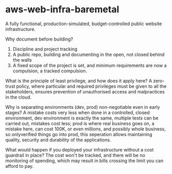 # aws-web-infra-baremetal
A fully functional, production-simulated, budget-controlled public website infrastructure.

Why document before building?
1. Discipline and project tracking
2. A public repo, building and documenting in the open, not closed behind the walls
3. A fixed scope of the project is set, and minimum requirements are now a compulsion, a tracked compulsion.

What is the principle of least privilege, and how does it apply here?
A zero-trust policy, where particular and required privileges must be given to all the stakeholders, ensures prevention of unauthorised access and malpractices in the cloud.

Why is separating environments (dev, prod) non-negotiable even in early stages?
A mistake costs very less when done in a controlled, closed environment, dev environment is exactly the same, multiple tests can be carried out, mistakes cost less; prod is where real business goes on, a mistake here, can cost 100K, or even millions, and possibly whole business, so onlyverified things go into prod, this seperation allows maintaining quality, security and durability of the applications.

What would happen if you deployed your infrastructure without a cost guardrail in place?
The cost won't be tracked, and there will be no monitoring of spending, which may result in bills crossing the limit you can afford to pay.
